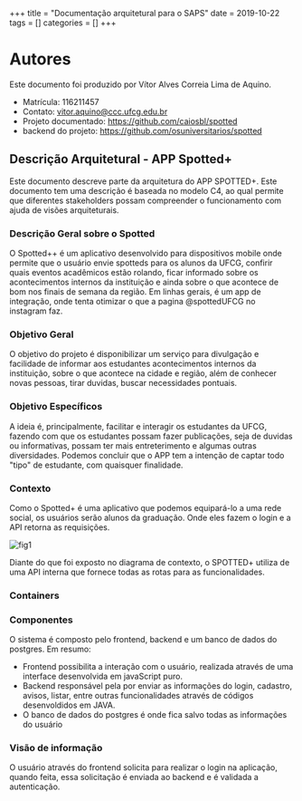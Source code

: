 +++
title = "Documentação arquitetural para o SAPS"
date = 2019-10-22
tags = []
categories = []
+++

# Autores

Este documento foi produzido por Vítor Alves Correia Lima de Aquino.

- Matrícula: 116211457
- Contato: vitor.aquino@ccc.ufcg.edu.br
- Projeto documentado: https://github.com/caiosbl/spotted
- backend do projeto: https://github.com/osuniversitarios/spotted

## Descrição Arquitetural - APP Spotted+

Este documento descreve parte da arquitetura do APP SPOTTED+. Este documento tem uma descrição é baseada no modelo C4, ao qual permite que diferentes stakeholders possam compreender o funcionamento com ajuda de visões arquiteturais.

### Descrição Geral sobre o Spotted

O Spotted++ é um aplicativo desenvolvido para dispositivos mobile onde permite que o usuário envie spotteds para os alunos da UFCG, 
confirir quais eventos acadêmicos estão rolando, ficar informado sobre os acontecimentos internos da instituição e ainda sobre o que 
acontece de bom nos finais de semana da região.
Em linhas gerais, é um app de integração, onde tenta otimizar o que a pagina @spottedUFCG no instagram faz.


### Objetivo Geral

O objetivo do projeto é disponibilizar um serviço para divulgação e facilidade de informar aos estudantes acontecimentos internos da instituição, sobre o que acontece na cidade e região, além de conhecer novas pessoas, tirar duvidas, buscar necessidades pontuais.

### Objetivo Específicos

A ideia é, principalmente, facilitar e interagir os estudantes da UFCG, fazendo com que os estudantes possam fazer publicações, seja de duvidas ou informativas, possam ter mais entreterimento e algumas outras diversidades. Podemos concluir que o APP tem a intenção de captar todo "tipo" de estudante, com quaisquer finalidade.

### Contexto

Como o Spotted+ é uma aplicativo que podemos equipará-lo a uma rede social, os usuários serão alunos da graduação. Onde eles fazem o login e a API retorna as requisições.

![fig1](diagramaContexto.png)

Diante do que foi exposto no diagrama de contexto, o SPOTTED+ utiliza de uma API interna que fornece todas as rotas para as funcionalidades.

### Containers

### Componentes

O sistema é composto pelo frontend, backend e um banco de dados do postgres. Em resumo:
- Frontend possibilita a interação com o usuário,  realizada através de uma interface desenvolvida em javaScript puro.
- Backend responsável pela por enviar as informações do login, cadastro, avisos, listar, entre outras funcionalidades através de códigos desenvoldidos em JAVA.
- O banco de dados do postgres é onde fica salvo todas as informações do usuário

### Visão de informação

O usuário através do frontend solicita para realizar o login na aplicação, quando feita, essa solicitação é enviada ao backend e é validada a autenticação. 